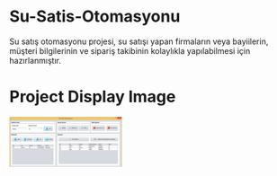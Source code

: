 # Su-Satis-Otomasyonu
Su satış otomasyonu projesi,  su satışı yapan firmaların veya bayiilerin, müşteri bilgilerinin ve sipariş takibinin kolaylıkla yapılabilmesi için hazırlanmıştır.

# Project Display Image

<p>
<a href="https://github.com/ElifKirazci/Su-Satis-Otomasyonu/blob/master/ekran%20goruntuleri/M%C3%BC%C5%9Fteri%20Arama.PNG" target="_blank">
<img src="https://github.com/ElifKirazci/Su-Satis-Otomasyonu/blob/master/ekran%20goruntuleri/M%C3%BC%C5%9Fteri%20Arama.PNG" width="200" style="max-width:100%;"></a>

